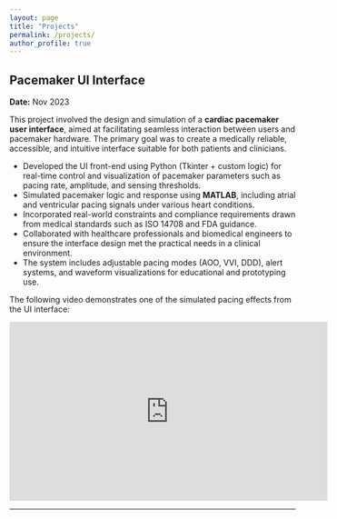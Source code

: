 ```yaml
---
layout: page
title: "Projects"
permalink: /projects/
author_profile: true
---
```


## Pacemaker UI Interface

**Date:** Nov 2023  

This project involved the design and simulation of a **cardiac pacemaker user interface**, aimed at facilitating seamless interaction between users and pacemaker hardware. The primary goal was to create a medically reliable, accessible, and intuitive interface suitable for both patients and clinicians.

- Developed the UI front-end using Python (Tkinter + custom logic) for real-time control and visualization of pacemaker parameters such as pacing rate, amplitude, and sensing thresholds.
- Simulated pacemaker logic and response using **MATLAB**, including atrial and ventricular pacing signals under various heart conditions.
- Incorporated real-world constraints and compliance requirements drawn from medical standards such as ISO 14708 and FDA guidance.
- Collaborated with healthcare professionals and biomedical engineers to ensure the interface design met the practical needs in a clinical environment.
- The system includes adjustable pacing modes (AOO, VVI, DDD), alert systems, and waveform visualizations for educational and prototyping use.

The following video demonstrates one of the simulated pacing effects from the UI interface:

<iframe width="560" height="315"
  src="https://www.youtube.com/embed/KDi4vzunNIY"
  title="Pacemaker UI Simulation"
  frameborder="0"
  allow="accelerometer; autoplay; clipboard-write; encrypted-media; gyroscope; picture-in-picture; web-share"
  allowfullscreen>
</iframe>

---


